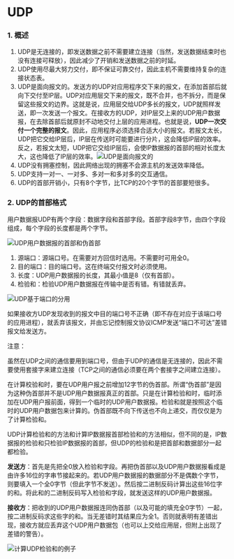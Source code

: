 # UDP

### 1. 概述

1. UDP是无连接的，即发送数据之前不需要建立连接（当然，发送数据结束时也没有连接可释放），因此减少了开销和发送数据之前的时延。
2. UDP使用尽最大努力交付，即不保证可靠交付，因此主机不需要维持复杂的连接状态表。
3. UDP是面向报文的。发送方的UDP对应用程序交下来的报文，在添加首部后就向下交付至IP层。UDP对应用层交下来的报文，既不合并，也不拆分，而是保留这些报文的边界。这就是说，应用层交给UDP多长的报文，UDP就照样发送，即一次发送一个报文。在接收方的UDP，对IP层交上来的UDP用户数据报，在去除首部后就原封不动地交付上层的应用进程。也就是说，**UDP一次交付一个完整的报文**。因此，应用程序必须选择合适大小的报文。若报文太长，UDP把它交给IP层后，IP层在传送时可能要进行分片，这会降低IP层的效率。反之，若报文太短，UDP把它交给IP层后，会使IP数据报的首部的相对长度太大，这也降低了IP层的效率。![UDP是面向报文的](E:\Github仓库\Notes\Network\assets\UDP是面向报文的.PNG)
4. UDP没有拥塞控制，因此网络出现的拥塞不会源主机的发送效率降低。
5. UDP支持一对一、一对多、多对一和多对多的交互通信。
6. UDP的首部开销小，只有8个字节，比TCP的20个字节的首部要短很多。

### 2. UDP的首部格式

用户数据报UDP有两个字段：数据字段和首部字段。首部字段8字节，由四个字段组成，每个字段的长度都是两个字节。

![UDP用户数据报的首部和伪首部](E:\Github仓库\Notes\Network\assets\UDP用户数据报的首部和伪首部.PNG)

1. 源端口：源端口号。在需要对方回信时选用。不需要时可用全0。
2. 目的端口：目的端口号。这在终端交付报文时必须使用。
3. 长度：UDP用户数据报的长度，其最小值是8（仅有首部）。
4. 检验和：检验UDP用户数据报在传输中是否有错。有错就丢弃。

![UDP基于端口的分用](E:\Github仓库\Notes\Network\assets\UDP基于端口的分用.PNG)

如果接收方UDP发现收到的报文中目的端口号不正确（即不存在对应于该端口号的应用进程），就丢弃该报文，并由忘记控制报文协议ICMP发送“端口不可达”差错报文给发送方。

注意：

虽然在UDP之间的通信要用到端口号，但由于UDP的通信是无连接的，因此不需要使用套接字来建立连接（TCP之间的通信必须要在两个套接字之间建立连接）。

在计算校验和时，要在UDP用户报之前增加12字节的伪首部。所谓“伪首部”是因为这种伪首部并不是UDP用户数据报真正的首部。只是在计算检验和时，临时添加在UDP用户报前面，得到一个临时的UDP用户数据报。检验和就是按照这个临时的UDP用户数据包来计算的。伪首部既不向下传送也不向上递交，而仅仅是为了计算检验和。

UDP计算检验和的方法和计算IP数据报首部检验和的方法相似，但不同的是，IP数据报的检验和只检验IP数据报的首部，但UDP的检验和是把首部和数据部分一起都检验。

**发送方**：首先是先把全0放入检验和字段。再把伪首部以及UDP用户数据报看成是由许多16位的字串节接起来的。若UDP用户数据报的数据部分不是偶数个字节，则要填入一个全0字节（但此字节不发送）。然后按二进制反码计算出这些16位字的和。将此和的二进制反码写入检验和字段，就发送这样的UDP用户数据报。

**接收方**：把收到的UDP用户数据报连同伪首部（以及可能的填充全0字节）一起，按二进制反码求这些字的和。当无差错时其结果应为全1。否则就表明有差错出现，接收方就应丢弃这个UDP用户数据包（也可以上交给应用层，但附上出现了差错的警告）。

![计算UDP检验和的例子](E:\Github仓库\Notes\Network\assets\计算UDP检验和的例子.PNG)